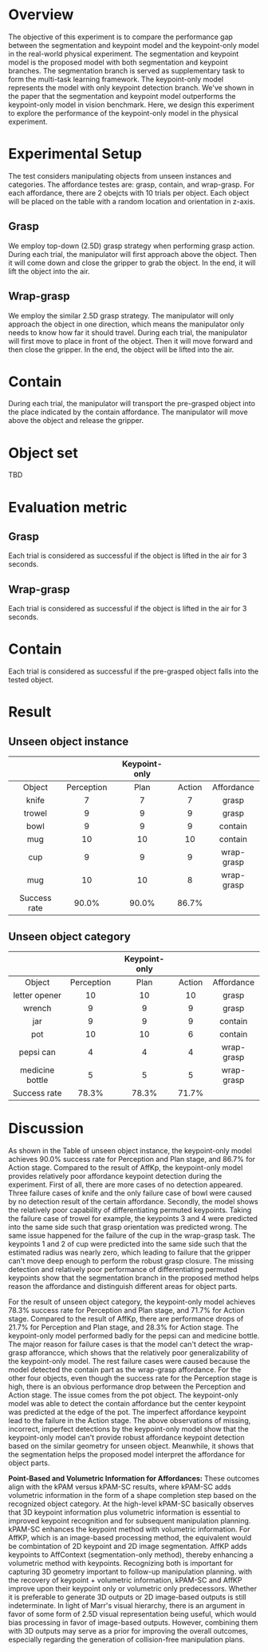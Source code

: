 # Overview
The objective of this experiment is to compare the performance gap between the segmentation and keypoint model and the keypoint-only model in the real-world physical 
experiment. The segmentation and keypoint model is the proposed model with both segmentation and keypoint branches. The segmentation branch is served as supplementary task to form 
the  multi-task learning framework. The keypoint-only model represents the model with only keypoint detection branch. We've shown in the paper that the segmentation and keypoint 
model outperforms the keypoint-only model in vision benchmark. Here, we design this experiment to explore the performance of the keypoint-only model in the physical experiment.

# Experimental Setup
The test considers manipulating objects from unseen instances and categories. The affordance testes are: grasp, contain, and wrap-grasp. For each affordance, there are 2 obejcts
with 10 trials per object. Each object will be placed on the table with a random location and orientation in z-axis.

## Grasp
We employ top-down (2.5D) grasp strategy when performing grasp action. During each trial, the manipulator will first approach above the object. Then it will come down and close 
the gripper to grab the object. In the end, it will lift the object into the air.

## Wrap-grasp
We employ the similar 2.5D grasp strategy. The manipulator will only approach the object in one direction, which means the manipulator only needs to know how far it should travel.
During each trial, the manipulator will first move to place in front of the object. Then it will move forward and then close the gripper. In the end, the object will be lifted 
into the air.

# Contain
During each trial, the manipulator will transport the pre-grasped object into the place indicated by the contain affordance. The manipulator will move above the object and release
the gripper.

# Object set
TBD

# Evaluation metric

## Grasp
Each trial is considered as successful if the object is lifted in the air for 3 seconds.

## Wrap-grasp
Each trial is considered as successful if the object is lifted in the air for 3 seconds.

# Contain
Each trial is considered as successful if the pre-grasped object falls into the tested object.

# Result

## Unseen object instance
|   |  | Keypoint-only |  |  |
| :----------: | :----------: | :----------: | :----------: | :----------: |
| Object  | Perception  | Plan  | Action  | Affordance  |
| knife  | 7  | 7  | 7  |  grasp |
| trowel  | 9  | 9  | 9  |  grasp |
| bowl  |  9 |  9 | 9  | contain  |
| mug  |  10 | 10  | 10  | contain  |
| cup  | 9  | 9  |  9 | wrap-grasp  |
| mug  | 10  | 10  | 8  |  wrap-grasp |
| Success rate  | 90.0%  |  90.0% |  86.7% |   |

## Unseen object category
|   |  | Keypoint-only |  |  |
| :----------: | :----------: | :----------: | :----------: | :----------: |
| Object  | Perception  | Plan  | Action  | Affordance  |
| letter opener  | 10  |  10 |  10 | grasp  |
| wrench  |  9 |  9 |  9 |  grasp |
| jar  | 9  | 9  | 9  | contain  |
| pot  | 10  | 10  |  6 |  contain |
| pepsi can  | 4  | 4  | 4  |  wrap-grasp |
| medicine bottle  | 5  | 5  | 5  | wrap-grasp  |
| Success rate  |  78.3%  | 78.3%  | 71.7%  |   |

# Discussion
As shown in the Table of unseen object instance, the keypoint-only model achieves 90.0% success rate for Perception and Plan stage, and 86.7% for Action stage. Compared to the result of AffKp, the keypoint-only model provides relatively poor affordance keypoint detection during the experiment. First of all, there are more cases of no detection appeared. Three failure cases of knife and the only failure case of bowl were caused by no detection result of the certain affordance. Secondly, the model shows the relatively poor capability of differentiating permuted keypoints. Taking the failure case of trowel for example, the keypoints 3 and 4 were predicted into the same side such that grasp orientation was predicted wrong. The same issue happened for the failure of the cup in the wrap-grasp task. The keypoints 1 and 2 of cup were predicted into the same side such that the estimated radius was nearly zero, which leading to failure that the gripper can't move deep enough to perform the robust grasp closure. The missing detection and relatively poor performance of differentiating permuted keypoints show that the segmentation branch in the proposed method helps reason the affordance and distinguish different areas for object parts.

For the result of unseen object category, the keypoint-only model achieves 78.3% success rate for Perception and Plan stage, and 71.7% for Action stage. Compared to the result of AffKp, there are performance drops of 21.7% for Perception and Plan stage, and 28.3% for Action stage. The keypoint-only model performed badly for the pepsi can and medicine bottle. The major reason for failure cases is that the model can't detect the wrap-grasp afforancce, which shows that the relatively poor generalizability of the keypoint-only model. The rest failure cases were caused because the model detected the contain part as the wrap-grasp affordance. For the other four objects, even though the success rate for the Perception stage is high, there is an obvious performance drop between the Perception and Action stage. The issue comes from the pot object. The keypoint-only model was able to detect the contain affordance but the center keypoint was predicted at the edge of the pot. The imperfect affordance keypoint lead to the failure in the Action stage. The above observations of missing, incorrect, imperfect detections by the keypoint-only model show that the keypoint-only model can't provide robust affordance keypoint detection based on the similar geometry for unseen object. Meanwhile, it shows that the segmentation helps the proposed model interpret the affordance for object parts. 

**Point-Based and Volumetric Information for Affordances:**
These outcomes align with the kPAM versus kPAM-SC results, where kPAM-SC adds volumetric information in the form of a shape completion step based on the recognized object category. At the high-level kPAM-SC basically observes that 3D keypoint information plus volumetric information is essential to improved keypoint recognition and for subsequent manipulation planning. kPAM-SC enhances the keypoint method with volumetric information. For AffKP, which is an image-based processing method, the equivalent would be combintation of 2D keypoint and 2D image segmentation. AffKP adds keypoints to AffContext (segmentation-only method), thereby enhancing a volumetric method with keypoints. Recognizing both is important for capturing 3D geometry important to follow-up manipulation planning. with the recovery of keypoint + volumetric information, kPAM-SC and AffKP improve upon their keypoint only or volumetric only predecessors. Whether it is preferable to generate 3D outputs or 2D image-based outputs is still indeterminate. In light of Marr's visual hierarchy, there is an argument in favor of some form of 2.5D visual representation being useful, which would bias processing in favor of image-based outputs. However, combining them with 3D outputs may serve as a prior for improving the overall outcomes, especially regarding the generation of collision-free manipulation plans.
